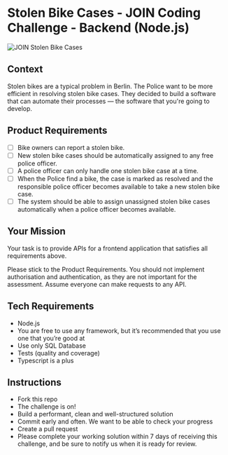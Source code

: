 # Stolen Bike Cases - JOIN Coding Challenge - Backend (Node.js)
![JOIN Stolen Bike Cases](https://github.com/join-com/coding-challenge-backend-nodejs/raw/master/illustration.png)

## Context
Stolen bikes are a typical problem in Berlin. The Police want to be more efficient in resolving stolen bike cases. They decided to build a software that can automate their processes — the software that you're going to develop. 

## Product Requirements
- [ ] Bike owners can report a stolen bike.
- [ ] New stolen bike cases should be automatically assigned to any free police officer.  
- [ ] A police officer can only handle one stolen bike case at a time. 
- [ ] When the Police find a bike, the case is marked as resolved and the responsible police officer becomes available to take a new stolen bike case. 
- [ ] The system should be able to assign unassigned stolen bike cases automatically when a police officer becomes available.

## Your Mission
Your task is to provide APIs for a frontend application that satisfies all requirements above.

Please stick to the Product Requirements. You should not implement authorisation and authentication, as they are not important for the assessment. Assume everyone can make requests to any API. 

## Tech Requirements
- Node.js
- You are free to use any framework, but it’s recommended that you use one that you’re good at
- Use only SQL Database
- Tests (quality and coverage)
- Typescript is a plus

## Instructions
- Fork this repo
- The challenge is on!
- Build a performant, clean and well-structured solution
- Commit early and often. We want to be able to check your progress
- Create a pull request
- Please complete your working solution within 7 days of receiving this challenge, and be sure to notify us when it is ready for review.
